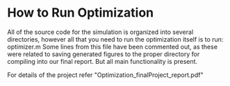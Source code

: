 # How to Run Optimization
All of the source code for the simulation is organized into several directories, however all that you need to run the optimization itself is to run: optimizer.m
Some lines from this file have been commented out, as these were related to saving generated figures to the proper directory for compiling into our final report. But all main functionality is present.

For details of the project refer "Optimization_finalProject_report.pdf"
